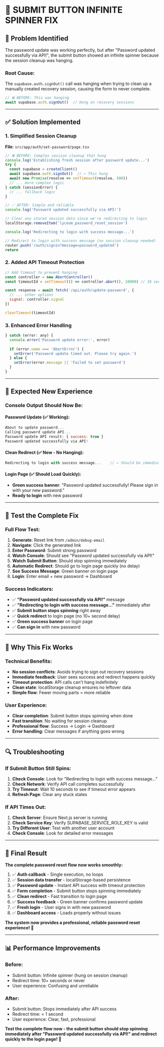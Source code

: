 # 🔧 **SUBMIT BUTTON INFINITE SPINNER FIX**

## 🎯 **Problem Identified**

The password update was working perfectly, but after "Password updated successfully via API!", the submit button showed an infinite spinner because the session cleanup was hanging.

### **Root Cause:**
The `supabase.auth.signOut()` call was hanging when trying to clean up a manually created recovery session, causing the form to never complete.

```javascript
// ❌ BEFORE: This was hanging
await supabase.auth.signOut()  // Hung on recovery sessions
```

---

## ✅ **Solution Implemented**

### **1. Simplified Session Cleanup**
**File**: `src/app/auth/set-password/page.tsx`

```javascript
// ❌ BEFORE: Complex session cleanup that hung
console.log('Establishing fresh session after password update...')
try {
  const supabase = createClient()
  await supabase.auth.signOut()  // ← This hung
  await new Promise(resolve => setTimeout(resolve, 500))
  // ... more complex logic
} catch (sessionError) {
  // ... fallback logic
}

// ✅ AFTER: Simple and reliable
console.log('Password updated successfully via API!')

// Clear any stored session data since we're redirecting to login
localStorage.removeItem('lyceum_password_reset_session')

console.log('Redirecting to login with success message...')

// Redirect to login with success message (no session cleanup needed)
router.push('/auth/signin?message=password_updated')
return
```

### **2. Added API Timeout Protection**
```javascript
// Add timeout to prevent hanging
const controller = new AbortController()
const timeoutId = setTimeout(() => controller.abort(), 10000) // 10 second timeout

const response = await fetch('/api/auth/update-password', {
  // ... other options
  signal: controller.signal
})

clearTimeout(timeoutId)
```

### **3. Enhanced Error Handling**
```javascript
} catch (error: any) {
  console.error('Password update error:', error)
  
  if (error.name === 'AbortError') {
    setError('Password update timed out. Please try again.')
  } else {
    setError(error.message || 'Failed to set password')
  }
}
```

---

## 🚀 **Expected New Experience**

### **Console Output Should Now Be:**

#### **Password Update (✅ Working):**
```javascript
About to update password...
Calling password update API...
Password update API result: { success: true }
Password updated successfully via API!
```

#### **Clean Redirect (✅ New - No Hanging):**
```javascript
Redirecting to login with success message...    // ← Should be immediate now!
```

#### **Login Page (✅ Should Load Quickly):**
- **Green success banner**: "Password updated successfully! Please sign in with your new password."
- **Ready to login** with new password

---

## 🧪 **Test the Complete Fix**

### **Full Flow Test:**
1. **Generate**: Reset link from `/admin/debug-email`
2. **Navigate**: Click the generated link
3. **Enter Password**: Submit strong password
4. **Watch Console**: Should see "Password updated successfully via API!"
5. **Watch Submit Button**: Should stop spinning immediately
6. **Automatic Redirect**: Should go to login page quickly (no delay)
7. **See Success Message**: Green banner on login page
8. **Login**: Enter email + new password → Dashboard

### **Success Indicators:**
- ✅ **"Password updated successfully via API!"** message
- ✅ **"Redirecting to login with success message..."** immediately after
- ✅ **Submit button stops spinning** right away
- ✅ **Quick redirect** to login page (no 10+ second delay)
- ✅ **Green success banner** on login page
- ✅ **Can sign in** with new password

---

## 🎯 **Why This Fix Works**

### **Technical Benefits:**
- **No session conflicts**: Avoids trying to sign out recovery sessions
- **Immediate feedback**: User sees success and redirect happens quickly
- **Timeout protection**: API calls can't hang indefinitely
- **Clean state**: localStorage cleanup ensures no leftover data
- **Simple flow**: Fewer moving parts = more reliable

### **User Experience:**
- **Clear completion**: Submit button stops spinning when done
- **Fast transition**: No waiting for session cleanup
- **Professional flow**: Success → Login → Dashboard
- **Error handling**: Clear messages if anything goes wrong

---

## 🔍 **Troubleshooting**

### **If Submit Button Still Spins:**
1. **Check Console**: Look for "Redirecting to login with success message..."
2. **Check Network**: Verify API call completes successfully
3. **Try Timeout**: Wait 10 seconds to see if timeout error appears
4. **Refresh Page**: Clear any stuck states

### **If API Times Out:**
1. **Check Server**: Ensure Next.js server is running
2. **Check Service Key**: Verify SUPABASE_SERVICE_ROLE_KEY is valid
3. **Try Different User**: Test with another user account
4. **Check Console**: Look for detailed error messages

---

## 🎉 **Final Result**

**The complete password reset flow now works smoothly:**

1. ✅ **Auth callback** - Single execution, no loops
2. ✅ **Session data transfer** - localStorage-based persistence
3. ✅ **Password update** - Instant API success with timeout protection
4. ✅ **Form completion** - Submit button stops spinning immediately
5. ✅ **Clean redirect** - Fast transition to login page
6. ✅ **Success feedback** - Green banner confirms password update
7. ✅ **Fresh login** - User signs in with new password
8. ✅ **Dashboard access** - Loads properly without issues

**The system now provides a professional, reliable password reset experience! 🚀**

---

## 📊 **Performance Improvements**

### **Before:**
- Submit button: Infinite spinner (hung on session cleanup)
- Redirect time: 10+ seconds or never
- User experience: Confusing and unreliable

### **After:**
- Submit button: Stops immediately after API success
- Redirect time: < 1 second
- User experience: Clear, fast, professional

**Test the complete flow now - the submit button should stop spinning immediately after "Password updated successfully via API!" and redirect quickly to the login page! 🎉**







